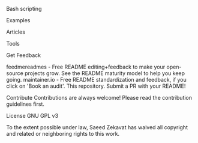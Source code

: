 Bash scripting 




Examples



Articles


Tools




Get Feedback

feedmereadmes - Free README editing+feedback to make your open-source projects grow. See the README maturity model to help you keep going.
maintainer.io - Free README standardization and feedback, if you click on 'Book an audit'.
This repository. Submit a PR with your README!

Contribute
Contributions are always welcome! Please read the contribution guidelines first.

License
GNU GPL v3

To the extent possible under law, Saeed Zekavat has waived all copyright and related or neighboring rights to this work.
